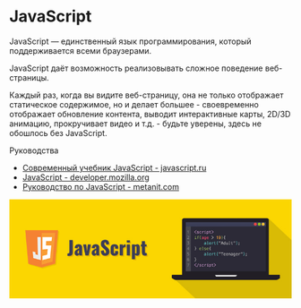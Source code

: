 # JavaScript

JavaScript — единственный язык программирования, который поддерживается всеми браузерами.

JavaScript даёт возможность реализовывать сложное поведение веб-страницы.

Каждый раз, когда вы видите веб-страницу, она не только отображает статическое содержимое, но и делает большее - своевременно отображает обновление контента, выводит интерактивные карты, 2D/3D анимацию, прокручивает видео и т.д. - будьте уверены, здесь не обошлось без JavaScript.

Руководства

- [Современный учебник JavaScript - javascript.ru](https://learn.javascript.ru/)
- [JavaScript - developer.mozilla.org](https://developer.mozilla.org/ru/docs/Learn/JavaScript)
- [Руководство по JavaScript - metanit.com](https://metanit.com/web/javascript/)

![JavaScript](./../assets/images/javascript.jpg)

